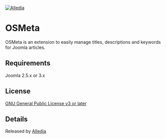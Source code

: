 [![Alledia](https://www.alledia.com/images/logo_circle_small.png)](https://www.alledia.com)

OSMeta
===============
OSMeta is an extension to easily manage titles, descriptions and keywords for Joomla articles.

## Requirements

Joomla 2.5.x or 3.x

## License

[GNU General Public License v3 or later](http://www.gnu.org/copyleft/gpl.html)

## Details

Released by [Alledia](https://www.alledia.com)
